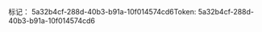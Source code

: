 <span data-ttu-id="1db03-101">标记： 5a32b4cf-288d-40b3-b91a-10f014574cd6</span><span class="sxs-lookup"><span data-stu-id="1db03-101">Token: 5a32b4cf-288d-40b3-b91a-10f014574cd6</span></span>
